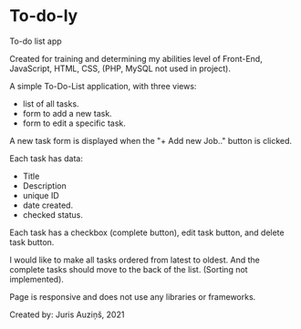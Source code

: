 # To-do-ly

To-do list app

Created for training and determining my abilities level of Front-End,
JavaScript, HTML, CSS, (PHP, MySQL not used in project).

A simple To-Do-List application, with three views:

- list of all tasks.
- form to add a new task.
- form to edit a specific task.

A new task form is displayed when the "+ Add new Job.." button is clicked.

Each task has data:

- Title
- Description
- unique ID
- date created.
- checked status.

Each task has a checkbox (complete button), edit task button, and delete task button.

I would like to make all tasks ordered from latest to oldest. And the complete tasks should move to the back of the list.
(Sorting not implemented).

Page is responsive and does not use any libraries or frameworks.

Created by: Juris Auziņš, 2021
